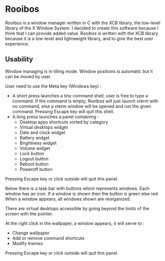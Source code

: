 # Rooibos
Rooibos is a window manager written in C with the XCB library, the low-level library of the X Window System. I decided to create this software because I think that I can provide added value.
Rooibos is written with the XCB library because it is a low-level and lightweight library, and to give the best user experience.

## Usability
Window managing is in tilling mode. Window positions is automatic but it can be moved by user.

User need to use the Meta key (Windows key) :
* A short press launches a tiny command shell, user is free to type a command. If the command is empty, Rooibos will just launch xterm with no command, else a xterm window will be opened and run the given command. Pressing Escape key will quit this shell.
* A long press launches a panel containing :
  * Desktop apps shortcuts sorted by category
  * Virtual desktops widget
  * Date and clock widget
  * Battery widget
  * Brightness widget
  * Volume widget
  * Lock button
  * Logout button
  * Reboot button
  * Poweroff button

Pressing Escape key or click outside will quit this panel.

Below there is a task bar with buttons which represents windows. Each window has an icon. If a window is shown then the button is green else red.
When a window appears, all windows shown are reorganized.

There are virtual desktops accessible by going beyond the limits of the screen with the pointer.

At the right click in the wallpaper, a window appears, it will serve to :
* Change wallpaper
* Add or remove command shortcuts
* Modify themes

Pressing Escape key or click outside will quit this panel.
